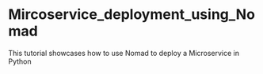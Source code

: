 # Mircoservice_deployment_using_Nomad
This tutorial showcases how to use Nomad to deploy a Microservice in Python
